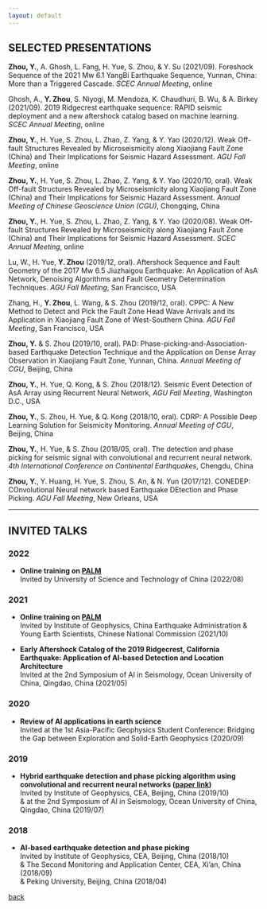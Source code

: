 ```yaml
---
layout: default
---
```

## SELECTED PRESENTATIONS

**Zhou, Y.**, A. Ghosh, L. Fang, H. Yue, S. Zhou, & Y. Su (2021/09). Foreshock Sequence of the 2021 Mw 6.1 YangBi Earthquake Sequence, Yunnan, China: More than a Triggered Cascade. *SCEC Annual Meeting*, online  

Ghosh, A., **Y. Zhou**, S. Niyogi, M. Mendoza, K. Chaudhuri, B. Wu, & A. Birkey (2021/09). 2019 Ridgecrest earthquake sequence: RAPID seismic deployment and a new aftershock catalog based on machine learning. *SCEC Annual Meeting*, online  

**Zhou, Y.**, H. Yue, S. Zhou, L. Zhao, Z. Yang, & Y. Yao (2020/12). Weak Off-fault Structures Revealed by Microseismicity along Xiaojiang Fault Zone (China) and Their Implications for Seismic Hazard Assessment. *AGU Fall Meeting*, online  

**Zhou, Y.**, H. Yue, S. Zhou, L. Zhao, Z. Yang, & Y. Yao (2020/10, oral). Weak Off-fault Structures Revealed by Microseismicity along Xiaojiang Fault Zone (China) and Their Implications for Seismic Hazard Assessment. *Annual Meeting of Chinese Geoscience Union (CGU)*, Chongqing, China  

**Zhou, Y.**, H. Yue, S. Zhou, L. Zhao, Z. Yang, & Y. Yao (2020/08). Weak Off-fault Structures Revealed by Microseismicity along Xiaojiang Fault Zone (China) and Their Implications for Seismic Hazard Assessment. *SCEC Annual Meeting*, online  

Lu, W., H. Yue, **Y. Zhou** (2019/12, oral). Aftershock Sequence and Fault Geometry of the 2017 Mw 6.5 Jiuzhaigou Earthquake: An Application of AsA Network, Denoising Algorithms and Fault Geometry Determination Techniques. *AGU Fall Meeting*, San Francisco, USA  

Zhang, H., **Y. Zhou**, L. Wang, & S. Zhou (2019/12, oral). CPPC: A New Method to Detect and Pick the Fault Zone Head Wave Arrivals and its Application in Xiaojiang Fault Zone of West-Southern China. *AGU Fall Meeting*, San Francisco, USA  

**Zhou, Y.** & S. Zhou (2019/10, oral). PAD: Phase-picking-and-Association-based Earthquake Detection Technique and the Application on Dense Array Observation in Xiaojiang Fault Zone, Yunnan, China. *Annual Meeting of CGU*, Beijing, China  

**Zhou, Y.**, H. Yue, Q. Kong, & S. Zhou (2018/12). Seismic Event Detection of AsA Array using Recurrent Neural Network, *AGU Fall Meeting*, Washington D.C., USA  

**Zhou, Y.**, S. Zhou, H. Yue, & Q. Kong (2018/10, oral). CDRP: A Possible Deep Learning Solution for Seismicity Monitoring. *Annual Meeting of CGU*, Beijing, China  

**Zhou, Y.**, H. Yue, & S. Zhou (2018/05, oral). The detection and phase picking for seismic signal with convolutional and recurrent neural network. *4th International Conference on Continental Earthquakes*, Chengdu, China  

**Zhou, Y.**, Y. Huang, H. Yue, S. Zhou, S. An, & N. Yun (2017/12). CONEDEP: COnvolutional Neural network based Earthquake DEtection and Phase Picking. *AGU Fall Meeting*, New Orleans, USA  

* * *
## INVITED TALKS

### 2022
- **Online training on [PALM](https://doi.org/10.1785/0220210111)**  
    Invited by University of Science and Technology of China (2022/08)  

### 2021
- **Online training on [PALM](https://doi.org/10.1785/0220210111)**  
    Invited by Institute of Geophysics, China Earthquake Administration & Young Earth Scientists, Chinese National Commission (2021/10)  

- **Early Aftershock Catalog of the 2019 Ridgecrest, California Earthquake: Application of AI-based Detection and Location Architecture**  
    Invited at the 2nd Symposium of AI in Seismology, Ocean University of China, Qingdao, China (2021/05)  

### 2020
- **Review of AI applications in earth science**  
    Invited at the 1st Asia-Pacific Geophysics Student Conference: Bridging the Gap between Exploration and Solid-Earth Geophysics (2020/09)  

### 2019
- **Hybrid earthquake detection and phase picking algorithm using convolutional and recurrent neural networks ([paper link](https://doi.org/10.1785/0220180319))**  
    Invited by Institute of Geophysics, CEA, Beijing, China (2019/10)  
    & at the 2nd Symposium of AI in Seismology, Ocean University of China, Qingdao, China (2019/07)  

### 2018
- **AI-based earthquake detection and phase picking**  
    Invited by Institute of Geophysics, CEA, Beijing, China (2018/10)  
    & The Second Monitoring and Application Center, CEA, Xi’an, China (2018/09)  
    & Peking University, Beijing, China (2018/04)  

[back](./)